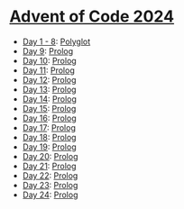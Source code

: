 # [Advent of Code 2024](https://adventofcode.com/2024/)

* [Day 1 - 8](week1/README.md): [Polyglot](https://en.wikipedia.org/wiki/Polyglot_(computing))
* [Day 9](day09/README.md): [Prolog](https://en.wikipedia.org/wiki/Prolog)
* [Day 10](day10/README.md): [Prolog](https://en.wikipedia.org/wiki/Prolog)
* [Day 11](day11/README.md): [Prolog](https://en.wikipedia.org/wiki/Prolog)
* [Day 12](day12/README.md): [Prolog](https://en.wikipedia.org/wiki/Prolog)
* [Day 13](day13/README.md): [Prolog](https://en.wikipedia.org/wiki/Prolog)
* [Day 14](day14/README.md): [Prolog](https://en.wikipedia.org/wiki/Prolog)
* [Day 15](day15/README.md): [Prolog](https://en.wikipedia.org/wiki/Prolog)
* [Day 16](day16/README.md): [Prolog](https://en.wikipedia.org/wiki/Prolog)
* [Day 17](day17/README.md): [Prolog](https://en.wikipedia.org/wiki/Prolog)
* [Day 18](day18/README.md): [Prolog](https://en.wikipedia.org/wiki/Prolog)
* [Day 19](day19/README.md): [Prolog](https://en.wikipedia.org/wiki/Prolog)
* [Day 20](day20/README.md): [Prolog](https://en.wikipedia.org/wiki/Prolog)
* [Day 21](day21/README.md): [Prolog](https://en.wikipedia.org/wiki/Prolog)
* [Day 22](day22/README.md): [Prolog](https://en.wikipedia.org/wiki/Prolog)
* [Day 23](day23/README.md): [Prolog](https://en.wikipedia.org/wiki/Prolog)
* [Day 24](day24/README.md): [Prolog](https://en.wikipedia.org/wiki/Prolog)
